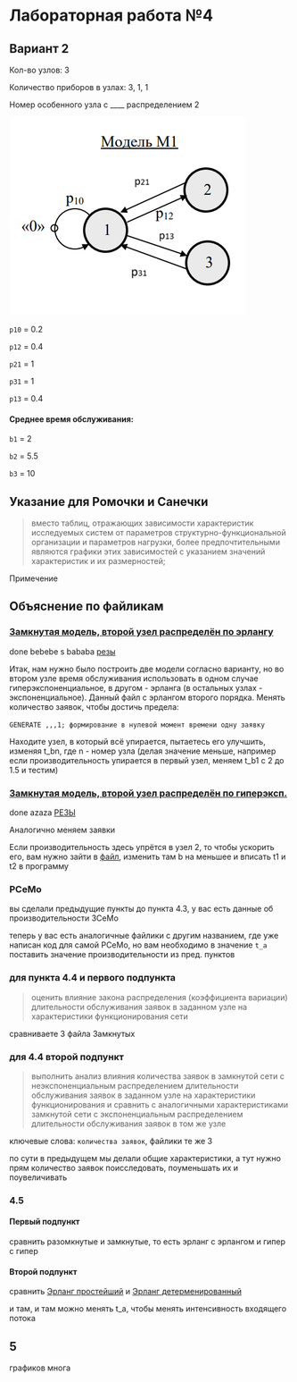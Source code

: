 # Лабораторная работа №4

## Вариант 2

Кол-во узлов: 3

Количество приборов в узлах: 3, 1, 1

Номер особенного узла с ____ распределением 2

![model](./model1.png)

`p10` = 0.2

`p12` = 0.4

`p21` = 1

`p31` = 1

`p13` = 0.4

#### Среднее время обслуживания:

`b1` = 2

`b2` = 5.5

`b3` = 10

## Указание для Ромочки и Санечки

>вместо таблиц, отражающих зависимости характеристик исследуемых систем от параметров структурно-функциональной
организации и параметров нагрузки, более предпочтительными являются
графики этих зависимостей с указанием значений характеристик и их
размерностей; 

Примечение


## Объяснение по файликам

### [Замкнутая модель, второй узел распределён по эрлангу](./наша%20модель%20Замкнутая%20Эрланг.gps)

done bebebe s bababa
[резы](./замкнутая_второй_узел_по_эрлангу.txt)

Итак, нам нужно было построить две модели согласно варианту, но во втором узле время обслуживания использовать в одном случае гиперэкспоненциальное, в другом - эрланга (в остальных узлах - экспоненциальное). Данный файл с эрлангом второго порядка. Менять количество заявок, чтобы достичь предела:

`GENERATE ,,,1; формирование в нулевой момент времени одну заявку`

Находите узел, в который всё упирается, пытаетесь его улучшить, изменяя t_bn, где n - номер узла (делая значение меньше, например если производительность упирается в первый узел, меняем t_b1 с 2 до 1.5 и тестим)

### [Замкнутая модель, второй узел распределён по гиперэксп.](./наша%20модель%20Замкнутая%20Гипер.gps)

done azaza
[РЕЗЫ](./замкн_гипер.txt)

Аналогично меняем заявки

Если производительность здесь упрётся в узел 2, то чтобы ускорить его, вам нужно зайти в [файл](./hyper.xlsx), изменить там b на меньшее и вписать t1 и t2 в программу

### РСеМо

вы сделали предыдущие пункты до пункта 4.3, у вас есть данные об производительности ЗСеМо

теперь у вас есть аналогичные файлики с другим названием, где уже написан код для самой РСеМо, но вам необходимо в значение `t_a` поставить значение производительности из пред. пунктов

### для пункта 4.4 и первого подпункта

>оценить влияние закона распределения (коэффициента вариации)
длительности обслуживания заявок в заданном узле на
характеристики функционирования сети

сравниваете 3 файла Замкнутых

### для 4.4 второй подпункт

>выполнить анализ влияния количества заявок в замкнутой сети с
неэкспоненциальным распределением длительности обслуживания
заявок в заданном узле на характеристики функционирования и
сравнить с аналогичными характеристиками замкнутой сети с
экспоненциальным распределением длительности обслуживания
заявок в том же узле

ключевые слова: `количества заявок`, файлики те же 3

по сути в предыдущем мы делали общие характеристики, а тут нужно прям количество заявок поисследовать, поуменьшать их и поувеличивать

### 4.5

#### Первый подпункт

сравнить разомкнутые и замкнутые, то есть эрланг с эрлангом и гипер с гипер

#### Второй подпункт

сравнить [Эрланг простейший](./наша%20модель%20Разомкнутая%20Эрланг.gps) и [Эрланг детерменированный](./Разомкнутая%20Эрланг%20ДЛЯ%204.5%20ДЕТЕРМЕНИРОВАННАЯ.gps)

и там, и там можно менять t_a, чтобы менять интенсивность входящего потока

## 5

графиков многа
